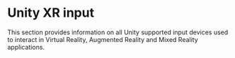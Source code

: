 # Unity XR input

This section provides information on all Unity supported input devices used to interact in Virtual Reality, Augmented Reality and Mixed Reality applications.